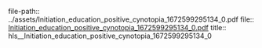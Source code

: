 file-path:: ../assets/Initiation_education_positive_cynotopia_1672599295134_0.pdf
file:: [Initiation_education_positive_cynotopia_1672599295134_0.pdf](../assets/Initiation_education_positive_cynotopia_1672599295134_0.pdf)
title:: hls__Initiation_education_positive_cynotopia_1672599295134_0

